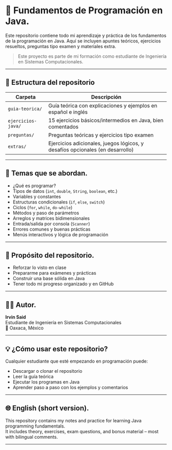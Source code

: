 # 📘 Fundamentos de Programación en Java.

Este repositorio contiene todo mi aprendizaje y práctica de los fundamentos de la programación en Java. Aquí se incluyen apuntes teóricos, ejercicios resueltos, preguntas tipo examen y materiales extra.

> Este proyecto es parte de mi formación como estudiante de Ingeniería en Sistemas Computacionales.

---

## 📁 Estructura del repositorio

| Carpeta            | Descripción |
|--------------------|-------------|
| `guia-teorica/`    | Guía teórica con explicaciones y ejemplos en español e inglés |
| `ejercicios-java/` | 15 ejercicios básicos/intermedios en Java, bien comentados |
| `preguntas/`       | Preguntas teóricas y ejercicios tipo examen |
| `extras/`          | Ejercicios adicionales, juegos lógicos, y desafíos opcionales (en desarrollo) |

---

## 🧠 Temas que se abordan.

- ¿Qué es programar?
- Tipos de datos (`int`, `double`, `String`, `boolean`, etc.)
- Variables y constantes
- Estructuras condicionales (`if`, `else`, `switch`)
- Ciclos (`for`, `while`, `do-while`)
- Métodos y paso de parámetros
- Arreglos y matrices bidimensionales
- Entrada/salida por consola (`Scanner`)
- Errores comunes y buenas prácticas
- Menús interactivos y lógica de programación

---

## 🚀 Propósito del repositorio.

- Reforzar lo visto en clase  
- Prepararme para exámenes y prácticas  
- Construir una base sólida en Java  
- Tener todo mi progreso organizado y en GitHub

---

## 🧑‍💻 Autor.

**Irvin Said**  
Estudiante de Ingeniería en Sistemas Computacionales  
📍 Oaxaca, México

---

## 💡 ¿Cómo usar este repositorio?

Cualquier estudiante que esté empezando en programación puede:

- Descargar o clonar el repositorio  
- Leer la guía teórica  
- Ejecutar los programas en Java  
- Aprender paso a paso con los ejemplos y comentarios

---

## 🌐 English (short version).

This repository contains my notes and practice for learning Java programming fundamentals.  
It includes theory, exercises, exam questions, and bonus material – most with bilingual comments.

---

